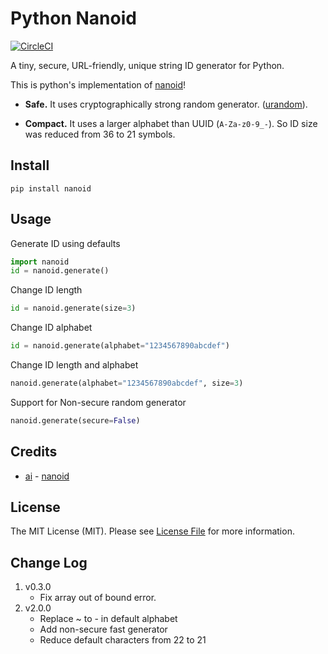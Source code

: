 # Python Nanoid

[![CircleCI](https://circleci.com/gh/puyuan/py-nanoid/tree/master.svg?style=svg)](https://circleci.com/gh/puyuan/py-nanoid/tree/master)


A tiny, secure, URL-friendly, unique string ID generator for Python.

This is python's implementation of [nanoid](https://github.com/ai/nanoid)!


* **Safe.** It uses cryptographically strong random generator. ([urandom](https://docs.python.org/3/library/os.html#os.urandom)).

* **Compact.** It uses a larger alphabet than UUID (`A-Za-z0-9_-`).
So ID size was reduced from 36 to 21 symbols.

##  Install

```
pip install nanoid
```


## Usage

Generate ID using defaults

``` python
import nanoid
id = nanoid.generate()
```

Change ID length

``` python
id = nanoid.generate(size=3)
```

Change ID alphabet

``` python
id = nanoid.generate(alphabet="1234567890abcdef")
```

Change ID length and alphabet

``` python
nanoid.generate(alphabet="1234567890abcdef", size=3)
```

Support for Non-secure random generator

```python
nanoid.generate(secure=False)
```


## Credits

- [ai](https://github.com/ai) - [nanoid](https://github.com/ai/nanoid)


## License

The MIT License (MIT). Please see [License File](LICENSE) for more information.

## Change Log

1. v0.3.0 
    - Fix array out of bound error.
2. v2.0.0 
    -  Replace ~ to - in default alphabet
    - Add non-secure fast generator
    - Reduce default characters from 22 to 21